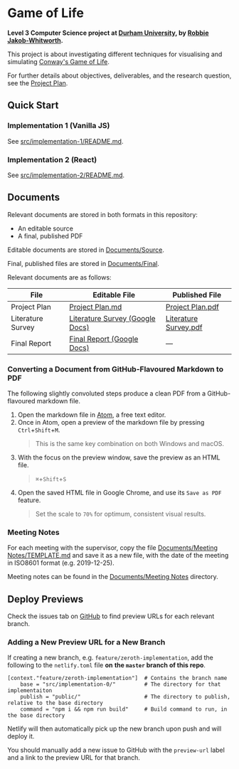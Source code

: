 # Game of Life
**Level 3 Computer Science project at [Durham University](https://www.dur.ac.uk/computer.science/), by [Robbie Jakob-Whitworth](https://robbie.xyz).**

This project is about investigating different techniques for visualising and simulating [Conway's Game of Life](https://en.wikipedia.org/wiki/Conway%27s_Game_of_Life).

For further details about objectives, deliverables, and the research question, see the [Project Plan](Documents/Source/Project%20Plan.md).

## Quick Start
### Implementation 1 (Vanilla JS)
See [src/implementation-1/README.md](src/implementation-1/README.md).

### Implementation 2 (React)
See [src/implementation-2/README.md](src/implementation-2/README.md).

## Documents
Relevant documents are stored in both formats in this repository:
- An editable source
- A final, published PDF

Editable documents are stored in [Documents/Source](Documents/Source).

Final, published files are stored in [Documents/Final](Documents/Final).

Relevant documents are as follows:


|File        |Editable File        |Published File       |
|------------|---------------------|---------------------|
|Project Plan |[Project Plan.md](Documents/Source/Project%20Plan.md) |[Project Plan.pdf](Documents/Final/Project%20Plan.pdf)|
|Literature Survey|[Literature Survey (Google Docs)](https://docs.google.com/document/d/1f3Qgao7WAvY9Of11-YSw6nsAx21ldypqUjD4GKeCy3w/edit#heading=h.mtt16cyvjg30)|[Literature Survey.pdf](Documents/Final/Literature%20Survey.pdf)|
|Final Report |[Final Report (Google Docs)](https://docs.google.com/document/d/1_Y9BfHVNBwC0ZT2fC5gldjIyDd4Ca2r6QnUqsPm2-vQ/edit#)| —|

### Converting a Document from GitHub-Flavoured Markdown to PDF
The following slightly convoluted steps produce a clean PDF from a GitHub-flavoured markdown file.

1. Open the markdown file in [Atom](https://atom.io/), a free text editor.
2. Once in Atom, open a preview of the markdown file by pressing `Ctrl`+`Shift`+`M`.
    > This is the same key combination on both Windows and macOS.
3. With the focus on the preview window, save the preview as an HTML file.
    > `⌘`+`Shift`+`S`
4. Open the saved HTML file in Google Chrome, and use its `Save as PDF` feature.
    > Set the scale to `70%` for optimum, consistent visual results.

### Meeting Notes
For each meeting with the supervisor, copy the file [Documents/Meeting Notes/TEMPLATE.md](Documents/Meeting%20Notes/TEMPLATE.md) and save it as a new file, with the date of the meeting in ISO8601 format (e.g. 2019-12-25).

Meeting notes can be found in the [Documents/Meeting Notes](Documents/Meeting%20Notes) directory.

## Deploy Previews
Check the issues tab on [GitHub](https://github.com/robzwolf/game-of-life) to find preview URLs for each
relevant branch.

### Adding a New Preview URL for a New Branch
If creating a new branch, e.g. `feature/zeroth-implementation`, add the following to the `netlify.toml` file **on**
**the `master` branch of this repo**.

```
[context."feature/zeroth-implementation"]  # Contains the branch name
    base = "src/implementation-0/"         # The directory for that implementaiton
    publish = "public/"                    # The directory to publish, relative to the base directory
    command = "npm i && npm run build"     # Build command to run, in the base directory
```

Netlify will then automatically pick up the new branch upon push and will deploy it.

You should manually add a new issue to GitHub with the `preview-url` label and a link to the preview URL for that branch.
